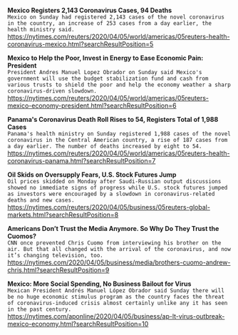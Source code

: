 **Mexico Registers 2,143 Coronavirus Cases, 94 Deaths**\
`Mexico on Sunday had registered 2,143 cases of the novel coronavirus in the country, an increase of 253 cases from a day earlier, the health ministry said.`\
https://nytimes.com/reuters/2020/04/05/world/americas/05reuters-health-coronavirus-mexico.html?searchResultPosition=5

**Mexico to Help the Poor, Invest in Energy to Ease Economic Pain: President**\
`President Andres Manuel Lopez Obrador on Sunday said Mexico's government will use the budget stabilization fund and cash from various trusts to shield the poor and help the economy weather a sharp coronavirus-driven slowdown.`\
https://nytimes.com/reuters/2020/04/05/world/americas/05reuters-mexico-economy-president.html?searchResultPosition=6

**Panama's Coronavirus Death Roll Rises to 54, Registers Total of 1,988 Cases**\
`Panama's health ministry on Sunday registered 1,988 cases of the novel coronavirus in the Central American country, a rise of 187 cases from a day earlier. The number of deaths increased by eight to 54.`\
https://nytimes.com/reuters/2020/04/05/world/americas/05reuters-health-coronavirus-panama.html?searchResultPosition=7

**Oil Skids on Oversupply Fears, U.S. Stock Futures Jump**\
`Oil prices skidded on Monday after Saudi-Russian output discussions showed no immediate signs of progress while U.S. stock futures jumped as investors were encouraged by a slowdown in coronavirus-related deaths and new cases.`\
https://nytimes.com/reuters/2020/04/05/business/05reuters-global-markets.html?searchResultPosition=8

**Americans Don’t Trust the Media Anymore. So Why Do They Trust the Cuomos?**\
`CNN once prevented Chris Cuomo from interviewing his brother on the air. But that all changed with the arrival of the coronavirus, and now it’s changing television, too.`\
https://nytimes.com/2020/04/05/business/media/brothers-cuomo-andrew-chris.html?searchResultPosition=9

**Mexico: More Social Spending, No Business Bailout for Virus**\
`Mexican President Andrés Manuel López Obrador said Sunday there will be no huge economic stimulus program as the country faces the threat of coronavirus-induced crisis almost certainly unlike any it has seen in the past century.`\
https://nytimes.com/aponline/2020/04/05/business/ap-lt-virus-outbreak-mexico-economy.html?searchResultPosition=10

